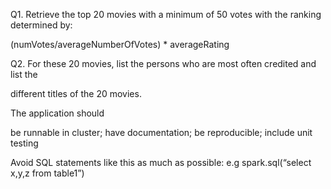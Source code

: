 Q1. Retrieve the top 20 movies with a minimum of 50 votes with the ranking determined by:

(numVotes/averageNumberOfVotes) * averageRating



Q2. For these 20 movies, list the persons who are most often credited and list the

different titles of the 20 movies.



The application should

be runnable in cluster;
have documentation;
be reproducible;
include unit testing


Avoid SQL statements like this as much as possible: e.g spark.sql(“select x,y,z from table1”)
